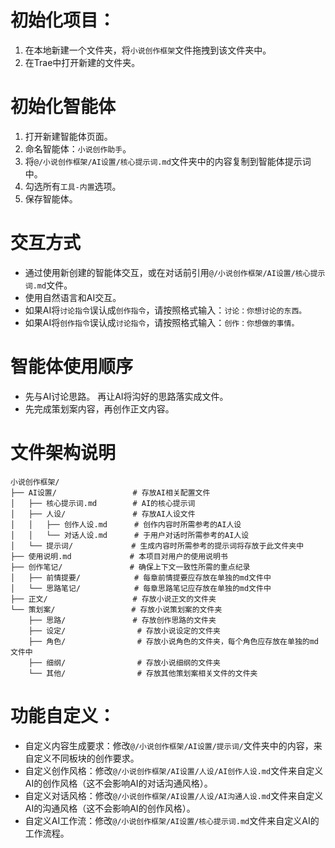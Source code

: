 # 初始化项目：
1. 在本地新建一个文件夹，将`小说创作框架`文件拖拽到该文件夹中。
2. 在Trae中打开新建的文件夹。

# 初始化智能体
1. 打开新建智能体页面。
2. 命名智能体：`小说创作助手`。
3. 将`@/小说创作框架/AI设置/核心提示词.md`文件夹中的内容复制到智能体提示词中。
4. 勾选所有`工具-内置`选项。
5. 保存智能体。

# 交互方式
- 通过使用新创建的智能体交互，或在对话前引用`@/小说创作框架/AI设置/核心提示词.md`文件。
- 使用自然语言和AI交互。
- 如果AI将`讨论指令`误认成`创作指令`，请按照格式输入：`讨论：你想讨论的东西。`
- 如果AI将`创作指令`误认成`讨论指令`，请按照格式输入：`创作：你想做的事情。`

# 智能体使用顺序
- 先与AI讨论思路。 再让AI将沟好的思路落实成文件。
- 先完成策划案内容，再创作正文内容。

# 文件架构说明

```
小说创作框架/
├── AI设置/                 # 存放AI相关配置文件
│   ├── 核心提示词.md        # AI的核心提示词
│   ├── 人设/               # 存放AI人设文件
│   │   ├── 创作人设.md      # 创作内容时所需参考的AI人设
│   │   └── 对话人设.md      # 于用户对话时所需参考的AI人设
│   └── 提示词/             # 生成内容时所需参考的提示词将存放于此文件夹中
├── 使用说明.md             # 本项目对用户的使用说明书
├── 创作笔记/               # 确保上下文一致性所需的重点纪录
│   ├── 前情提要/            # 每章前情提要应存放在单独的md文件中
│   └── 思路笔记/            # 每章思路笔记应存放在单独的md文件中
├── 正文/                   # 存放小说正文的文件夹
└── 策划案/                 # 存放小说策划案的文件夹
    ├── 思路/               # 存放创作思路的文件夹
    ├── 设定/                # 存放小说设定的文件夹
    ├── 角色/                # 存放小说角色的文件夹，每个角色应存放在单独的md文件中
    ├── 细纲/                # 存放小说细纲的文件夹
    └── 其他/                # 存放其他策划案相关文件的文件夹
```

# 功能自定义：
- 自定义内容生成要求：修改`@/小说创作框架/AI设置/提示词/`文件夹中的内容，来自定义不同板块的创作要求。
- 自定义创作风格：修改`@/小说创作框架/AI设置/人设/AI创作人设.md`文件来自定义AI的创作风格（这不会影响AI的对话沟通风格）。
- 自定义对话风格：修改`@/小说创作框架/AI设置/人设/AI沟通人设.md`文件来自定义AI的沟通风格（这不会影响AI的创作风格）。
- 自定义AI工作流：修改`@/小说创作框架/AI设置/核心提示词.md`文件来自定义AI的工作流程。